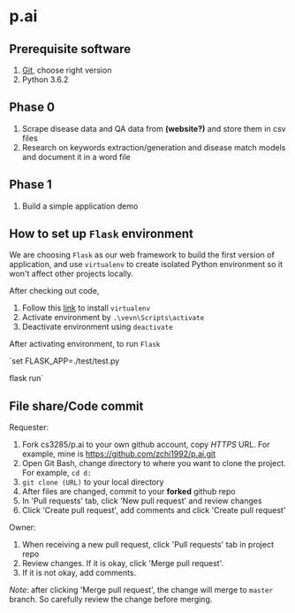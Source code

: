 # p.ai

## Prerequisite software

1. [Git](https://git-scm.com/downloads), choose right version
2. Python 3.6.2

## Phase 0

1. Scrape disease data and QA data from __(website?)__ and store them in csv files
2. Research on keywords extraction/generation and disease match models and document it in a word file


## Phase 1
1. Build a simple application demo 


## How to set up `Flask` environment

We are choosing `Flask` as our web framework to build the first version of application, and use `virtualenv` to create isolated Python environment so it won't affect other projects locally. 

After checking out code, 

1. Follow this [link](https://virtualenv.pypa.io/en/stable/installation/) to install `virtualenv`
2. Activate environment by `.\vevn\Scripts\activate`
3. Deactivate environment using `deactivate`

After activating environment, to run `Flask`

`set FLASK_APP=./test/test.py

flask run`


## File share/Code commit
Requester:
1. Fork cs3285/p.ai to your own github account, copy _HTTPS_ URL. For example, mine is https://github.com/zchi1992/p.ai.git
2. Open Git Bash, change directory to where you want to clone the project. For example, `cd d:`
3. `git clone (URL)` to your local directory
4. After files are changed, commit to your __forked__ github repo
5. In 'Pull requests' tab, click 'New pull request' and review changes
6. Click 'Create pull request', add comments and click 'Create pull request'

Owner:

1. When receiving a new pull request, click 'Pull requests' tab in project repo
2. Review changes. If it is okay, click 'Merge pull request'. 
3. If it is not okay, add comments.

_Note_: after clicking 'Merge pull request', the change will merge to `master` branch. So carefully review the change before merging.